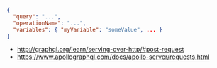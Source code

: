 ```json
{
  "query": "...",
  "operationName": "...",
  "variables": { "myVariable": "someValue", ... }
}
```

- http://graphql.org/learn/serving-over-http/#post-request
- https://www.apollographql.com/docs/apollo-server/requests.html